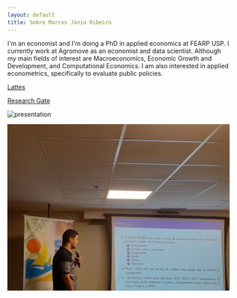 ```yaml
---
layout: default
title: Sobre Marcos Júnio Ribeiro
---
```


I'm an economist and I'm doing a PhD in applied economics at FEARP USP.
I currently work at Agromove as an economist and data scientist. 
Although my main fields of interest are Macroeconomics, Economic Growth and Development,
and Computational Economics. I am also interested in applied econometrics, 
specifically to evaluate public policies.


[Lattes](http://buscatextual.cnpq.br/buscatextual/visualizacv.do?id=K8457340D4)


[Research Gate](https://www.researchgate.net/profile/Marcos_Ribeiro14)


![presentation](\assets\img\mjr_rj.jpg "Apresentação no Rio de Janeiro")


![presentation2](\assets\img\anpec2.jpg "Apresentação na anpec")

